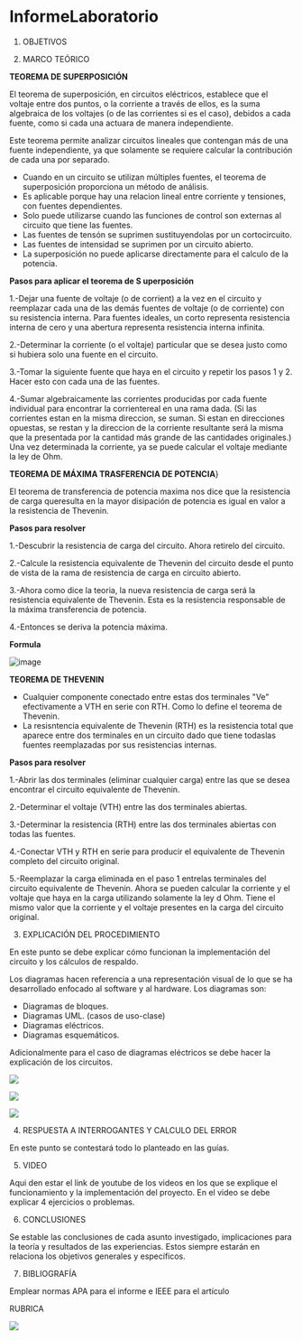 # InformeLaboratorio


1. OBJETIVOS



2. MARCO TEÓRICO 

**TEOREMA DE SUPERPOSICIÓN**

El teorema de superposición, en circuitos eléctricos, establece que el voltaje entre dos puntos, o la corriente a través de ellos, es la suma algebraica de los voltajes (o de las corrientes si es el caso), debidos a cada fuente, como si cada una actuara de manera independiente.

Este teorema permite analizar circuitos lineales que contengan más de una fuente independiente, ya que solamente se requiere calcular la contribución de cada una por separado.

* Cuando en un circuito se utilizan múltiples fuentes, el teorema de superposición proporciona un método de análisis.
* Es aplicable porque hay una relacion lineal entre corriente y tensiones, con fuentes dependientes.
* Solo puede utilizarse cuando las funciones de control son externas al circuito que tiene las fuentes.
* Las fuentes de tensón se suprimen sustituyendolas por un cortocircuito.
* Las fuentes de intensidad se suprimen por un circuito abierto.
* La superposición no puede aplicarse directamente para el calculo de la potencia.

**Pasos para aplicar el teorema de S  uperposición**

1.-Dejar una fuente de voltaje (o de corrient) a la vez en el circuito y reemplazar cada una de las demás fuentes de voltaje (o de corriente) con su resistencia interna. Para fuentes ideales, un corto representa resistencia interna de cero y una abertura representa resistencia interna infinita.

2.-Determinar la corriente (o el voltaje) particular que se desea justo como si hubiera solo una fuente en el circuito.

3.-Tomar la siguiente fuente que haya en el circuito y repetir los pasos 1 y 2. Hacer esto con cada una de las fuentes.

4.-Sumar algebraicamente las corrientes producidas por cada fuente individual para encontrar la corrientereal en una rama dada. (Si las corrientes estan en la misma direccion, se suman. Si estan en direcciones opuestas, se restan y la direccion de la corriente resultante será la misma que la presentada por la cantidad más grande de las cantidades originales.) Una vez determinada la corriente, ya se puede calcular el voltaje mediante la ley de Ohm.

**TEOREMA DE MÁXIMA TRASFERENCIA DE POTENCIA**}

El teorema de transferencia de potencia maxima nos dice que la resistencia de carga queresulta en la mayor disipación de potencia es igual en valor a la resistencia de Thevenin.

**Pasos para resolver**

1.-Descubrir la resistencia de carga del circuito. Ahora retirelo del circuito.

2.-Calcule la resistencia equivalente de Thevenin del circuito desde el punto de vista de la rama de resistencia de carga en circuito abierto.

3.-Ahora como dice la teoria, la nueva resistencia de carga será la resistencia equivalente de Thevenin. Esta es la resistencia responsable de la máxima transferencia de potencia.

4.-Entonces se deriva la potencia máxima. 

**Formula**

![image](https://user-images.githubusercontent.com/105570939/184208530-6631b6ae-8946-48c7-9655-c0742c83fd4f.png)

**TEOREMA DE THEVENIN**

* Cualquier componente conectado entre estas dos terminales "Ve" efectivamente a VTH en serie con RTH. Como lo define el teorema de Thevenin.
* La resisntencia equivalente de Thevenin (RTH) es la resistencia total que aparece entre dos terminales en un circuito dado que tiene todaslas fuentes reemplazadas por sus resistencias internas.

**Pasos para resolver**

1.-Abrir las dos terminales (eliminar cualquier carga) entre las que se desea encontrar el circuito equivalente de Thevenin.

2.-Determinar el voltaje (VTH) entre las dos terminales abiertas.

3.-Determinar la resistencia (RTH) entre las dos terminales abiertas con todas las fuentes.

4.-Conectar VTH y RTH en serie para producir el equivalente de Thevenin completo del circuito original.

5.-Reemplazar la carga eliminada en el paso 1 entrelas terminales del circuito equivalente de Thevenin. Ahora se pueden calcular la corriente y el voltaje que haya en la carga utilizando solamente la ley d Ohm. Tiene el mismo valor que la corriente y el voltaje presentes en la carga del circuito original.


3. EXPLICACIÓN DEL PROCEDIMIENTO

En este punto se debe explicar cómo funcionan la implementación del circuito y los cálculos de respaldo.

Los diagramas hacen referencia a una representación visual de lo que se ha desarrollado enfocado al software y al hardware. Los diagramas son:
* Diagramas de bloques.
* Diagramas UML. (casos de uso-clase)
* Diagramas eléctricos.
* Diagramas esquemáticos.

Adicionalmente para el caso de diagramas eléctricos se debe hacer la explicación de los circuitos.

![](https://github.com/doalulema/Informe/blob/master/img/Diagrama1.jpg)

![](https://github.com/doalulema/Informe/blob/master/img/Diagrama2.jpg)

![](https://github.com/doalulema/Informe/blob/master/img/Diagrama4.jpg)


4. RESPUESTA A INTERROGANTES Y CALCULO DEL ERROR

En este punto se contestará todo lo planteado en las guías.

5. VIDEO

Aqui den estar el link de youtube de los videos en los que se explique el funcionamiento y la implementación del proyecto.
En el video se debe explicar 4 ejercicios o problemas.


6. CONCLUSIONES

Se estable las conclusiones de cada asunto investigado, implicaciones para la teoría y resultados de las experiencias. Estos siempre estarán en relaciona los objetivos generales y específicos.


7. BIBLIOGRAFÍA

Emplear normas APA para el informe e IEEE para el artículo


RUBRICA

![](https://github.com/doalulema/InformeLaboratorio/blob/main/Laboratorio.png)
